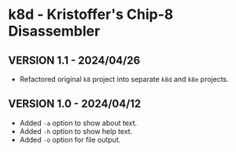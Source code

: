 # k8d - Kristoffer's Chip-8 Disassembler

## VERSION 1.1 - 2024/04/26

- Refactored original `k8` project into separate `k8d` and `k8e` projects.


## VERSION 1.0 - 2024/04/12

- Added `-a` option to show about text.
- Added `-h` option to show help text.
- Added `-o` option for file output.
